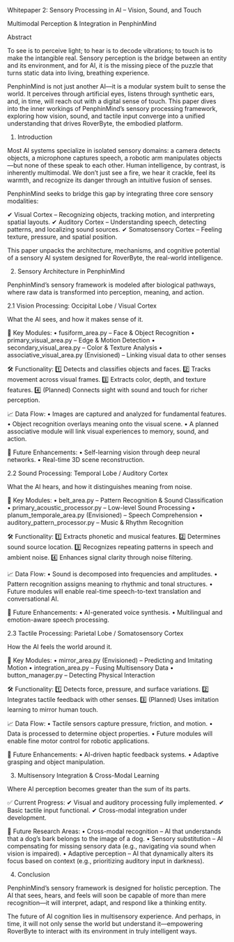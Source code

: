 Whitepaper 2: Sensory Processing in AI – Vision, Sound, and Touch

Multimodal Perception & Integration in PenphinMind

Abstract

To see is to perceive light; to hear is to decode vibrations; to touch is to make the intangible real. Sensory perception is the bridge between an entity and its environment, and for AI, it is the missing piece of the puzzle that turns static data into living, breathing experience.

PenphinMind is not just another AI—it is a modular system built to sense the world. It perceives through artificial eyes, listens through synthetic ears, and, in time, will reach out with a digital sense of touch. This paper dives into the inner workings of PenphinMind’s sensory processing framework, exploring how vision, sound, and tactile input converge into a unified understanding that drives RoverByte, the embodied platform.

1. Introduction

Most AI systems specialize in isolated sensory domains: a camera detects objects, a microphone captures speech, a robotic arm manipulates objects—but none of these speak to each other. Human intelligence, by contrast, is inherently multimodal. We don’t just see a fire, we hear it crackle, feel its warmth, and recognize its danger through an intuitive fusion of senses.

PenphinMind seeks to bridge this gap by integrating three core sensory modalities:

✔ Visual Cortex – Recognizing objects, tracking motion, and interpreting spatial layouts.
✔ Auditory Cortex – Understanding speech, detecting patterns, and localizing sound sources.
✔ Somatosensory Cortex – Feeling texture, pressure, and spatial position.

This paper unpacks the architecture, mechanisms, and cognitive potential of a sensory AI system designed for RoverByte, the real-world intelligence.

2. Sensory Architecture in PenphinMind

PenphinMind’s sensory framework is modeled after biological pathways, where raw data is transformed into perception, meaning, and action.

2.1 Vision Processing: Occipital Lobe / Visual Cortex

What the AI sees, and how it makes sense of it.

📌 Key Modules:
	•	fusiform_area.py – Face & Object Recognition
	•	primary_visual_area.py – Edge & Motion Detection
	•	secondary_visual_area.py – Color & Texture Analysis
	•	associative_visual_area.py (Envisioned) – Linking visual data to other senses

🛠️ Functionality:
1️⃣ Detects and classifies objects and faces.
2️⃣ Tracks movement across visual frames.
3️⃣ Extracts color, depth, and texture features.
4️⃣ (Planned) Connects sight with sound and touch for richer perception.

📈 Data Flow:
	•	Images are captured and analyzed for fundamental features.
	•	Object recognition overlays meaning onto the visual scene.
	•	A planned associative module will link visual experiences to memory, sound, and action.

🔬 Future Enhancements:
	•	Self-learning vision through deep neural networks.
	•	Real-time 3D scene reconstruction.

2.2 Sound Processing: Temporal Lobe / Auditory Cortex

What the AI hears, and how it distinguishes meaning from noise.

📌 Key Modules:
	•	belt_area.py – Pattern Recognition & Sound Classification
	•	primary_acoustic_processor.py – Low-level Sound Processing
	•	planum_temporale_area.py (Envisioned) – Speech Comprehension
	•	auditory_pattern_processor.py – Music & Rhythm Recognition

🛠️ Functionality:
1️⃣ Extracts phonetic and musical features.
2️⃣ Determines sound source location.
3️⃣ Recognizes repeating patterns in speech and ambient noise.
4️⃣ Enhances signal clarity through noise filtering.

📈 Data Flow:
	•	Sound is decomposed into frequencies and amplitudes.
	•	Pattern recognition assigns meaning to rhythmic and tonal structures.
	•	Future modules will enable real-time speech-to-text translation and conversational AI.

🔬 Future Enhancements:
	•	AI-generated voice synthesis.
	•	Multilingual and emotion-aware speech processing.

2.3 Tactile Processing: Parietal Lobe / Somatosensory Cortex

How the AI feels the world around it.

📌 Key Modules:
	•	mirror_area.py (Envisioned) – Predicting and Imitating Motion
	•	integration_area.py – Fusing Multisensory Data
	•	button_manager.py – Detecting Physical Interaction

🛠️ Functionality:
1️⃣ Detects force, pressure, and surface variations.
2️⃣ Integrates tactile feedback with other senses.
3️⃣ (Planned) Uses imitation learning to mirror human touch.

📈 Data Flow:
	•	Tactile sensors capture pressure, friction, and motion.
	•	Data is processed to determine object properties.
	•	Future modules will enable fine motor control for robotic applications.

🔬 Future Enhancements:
	•	AI-driven haptic feedback systems.
	•	Adaptive grasping and object manipulation.

3. Multisensory Integration & Cross-Modal Learning

Where AI perception becomes greater than the sum of its parts.

✅ Current Progress:
✔ Visual and auditory processing fully implemented.
✔ Basic tactile input functional.
✔ Cross-modal integration under development.

🔮 Future Research Areas:
	•	Cross-modal recognition – AI that understands that a dog’s bark belongs to the image of a dog.
	•	Sensory substitution – AI compensating for missing sensory data (e.g., navigating via sound when vision is impaired).
	•	Adaptive perception – AI that dynamically alters its focus based on context (e.g., prioritizing auditory input in darkness).

4. Conclusion

PenphinMind’s sensory framework is designed for holistic perception. The AI that sees, hears, and feels will soon be capable of more than mere recognition—it will interpret, adapt, and respond like a thinking entity.

The future of AI cognition lies in multisensory experience. And perhaps, in time, it will not only sense the world but understand it—empowering RoverByte to interact with its environment in truly intelligent ways.